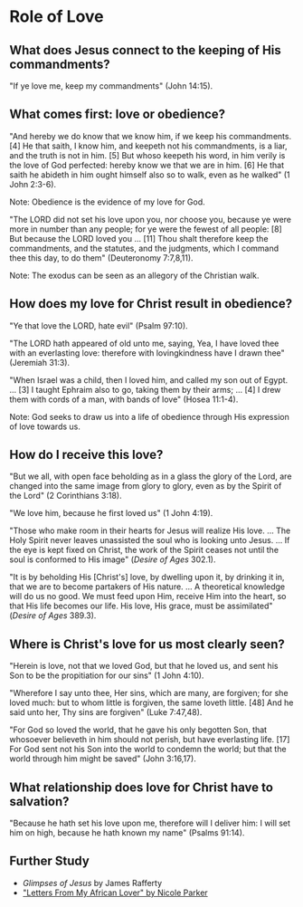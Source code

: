 # Role of Love

## What does Jesus connect to the keeping of His commandments?

"If ye love me, keep my commandments" (John 14:15).

## What comes first: love or obedience?

"And hereby we do know that we know him, if we keep his commandments. [4] He that saith, I know him, and keepeth not his commandments, is a liar, and the truth is not in him. [5] But whoso keepeth his word, in him verily is the love of God perfected: hereby know we that we are in him. [6] He that saith he abideth in him ought himself also so to walk, even as he walked" (1 John 2:3-6).

Note: Obedience is the evidence of my love for God.

"The LORD did not set his love upon you, nor choose you, because ye were more in number than any people; for ye were the fewest of all people: [8] But because the LORD loved you ...  [11] Thou shalt therefore keep the commandments, and the statutes, and the judgments, which I command thee this day, to do them" (Deuteronomy 7:7,8,11).

Note: The exodus can be seen as an allegory of the Christian walk.

## How does my love for Christ result in obedience?

"Ye that love the LORD, hate evil" (Psalm 97:10).

"The LORD hath appeared of old unto me, saying, Yea, I have loved thee with an everlasting love: therefore with lovingkindness have I drawn thee" (Jeremiah 31:3).

"When Israel was a child, then I loved him, and called my son out of Egypt. ... [3] I taught Ephraim also to go, taking them by their arms; ...  [4] I drew them with cords of a man, with bands of love" (Hosea 11:1-4).

Note: God seeks to draw us into a life of obedience through His expression of love towards us.

## How do I receive this love?

"But we all, with open face beholding as in a glass the glory of the Lord, are changed into the same image from glory to glory, even as by the Spirit of the Lord"  (2 Corinthians 3:18).

"We love him, because he first loved us" (1 John 4:19).

"Those who make room in their hearts for Jesus will realize His love. ... The Holy Spirit never leaves unassisted the soul who is looking unto Jesus. ... If the eye is kept fixed on Christ, the work of the Spirit ceases not until the soul is conformed to His image" (*Desire of Ages* 302.1).

"It is by beholding His [Christ's] love, by dwelling upon it, by drinking it in, that we are to become partakers of His nature. ... A theoretical knowledge will do us no good. We must feed upon Him, receive Him into the heart, so that His life becomes our life. His love, His grace, must be assimilated" (*Desire of Ages* 389.3).

## Where is Christ's love for us most clearly seen?

"Herein is love, not that we loved God, but that he loved us, and sent his Son to be the propitiation for our sins" (1 John 4:10).

"Wherefore I say unto thee, Her sins, which are many, are forgiven; for she loved much: but to whom little is forgiven, the same loveth little. [48] And he said unto her, Thy sins are forgiven" (Luke 7:47,48).

"For God so loved the world, that he gave his only begotten Son, that whosoever believeth in him should not perish, but have everlasting life. [17] For God sent not his Son into the world to condemn the world; but that the world through him might be saved" (John 3:16,17).

## What relationship does love for Christ have to salvation?

"Because he hath set his love upon me, therefore will I deliver him: I will set him on high, because he hath known my name" (Psalms 91:14).

## Further Study

- *Glimpses of Jesus* by James Rafferty
- ["Letters From My African Lover" by Nicole Parker](https://palmoni.org/recordings/52-1-letters-from-my-african-lover)
